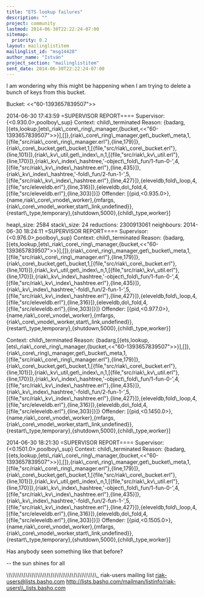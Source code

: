 ```yaml
---
title: "ETS lookup failures"
description: ""
project: community
lastmod: 2014-06-30T22:22:24-07:00
sitemap:
  priority: 0.2
layout: mailinglistitem
mailinglist_id: "msg14428"
author_name: "István"
project_section: "mailinglistitem"
sent_date: 2014-06-30T22:22:24-07:00
---
```



I am wondering why this might be happening when I am trying to delete
a bunch of keys from this bucket.

Bucket: &lt;&lt;"60-1393657839507"&gt;&gt;

2014-06-30 17:43:59 =SUPERVISOR REPORT====
 Supervisor: {&lt;0.930.0&gt;,poolboy\\_sup}
 Context: child\\_terminated
 Reason:
{badarg,[{ets,lookup,[ets\\_riak\\_core\\_ring\\_manager,{bucket,&lt;&lt;"60-1393657839507"&gt;&gt;}],[]},{riak\\_core\\_ring\\_manager,get\\_bucket\\_meta,1,[{file,"src/riak\\_core\\_ring\\_manager.erl"},{line,179}]},{riak\\_core\\_bucket,get\\_bucket,1,[{file,"src/riak\\_core\\_bucket.erl"},{line,101}]},{riak\\_kv\\_util,get\\_index\\_n,1,[{file,"src/riak\\_kv\\_util.erl"},{line,170}]},{riak\\_kv\\_index\\_hashtree,'-object\\_fold\\_fun/1-fun-0-',4,[{file,"src/riak\\_kv\\_index\\_hashtree.erl"},{line,435}]},{riak\\_kv\\_index\\_hashtree,'-fold\\_fun/2-fun-1-',5,[{file,"src/riak\\_kv\\_index\\_hashtree.erl"},{line,427}]},{eleveldb,fold\\_loop,4,[{file,"src/eleveldb.erl"},{line,316}]},{eleveldb,do\\_fold,4,[{file,"src/eleveldb.erl"},{line,303}]}]}
 Offender:
[{pid,&lt;0.935.0&gt;},{name,riak\\_core\\_vnode\\_worker},{mfargs,{riak\\_core\\_vnode\\_worker,start\\_link,undefined}},{restart\\_type,temporary},{shutdown,5000},{child\\_type,worker}]

 heap\\_size: 2584
 stack\\_size: 24
 reductions: 2300913061
 neighbours:
2014-06-30 18:24:11 =SUPERVISOR REPORT====
 Supervisor: {&lt;0.976.0&gt;,poolboy\\_sup}
 Context: child\\_terminated
 Reason:
{badarg,[{ets,lookup,[ets\\_riak\\_core\\_ring\\_manager,{bucket,&lt;&lt;"60-1393657839507"&gt;&gt;}],[]},{riak\\_core\\_ring\\_manager,get\\_bucket\\_meta,1,[{file,"src/riak\\_core\\_ring\\_manager.erl"},{line,179}]},{riak\\_core\\_bucket,get\\_bucket,1,[{file,"src/riak\\_core\\_bucket.erl"},{line,101}]},{riak\\_kv\\_util,get\\_index\\_n,1,[{file,"src/riak\\_kv\\_util.erl"},{line,170}]},{riak\\_kv\\_index\\_hashtree,'-object\\_fold\\_fun/1-fun-0-',4,[{file,"src/riak\\_kv\\_index\\_hashtree.erl"},{line,435}]},{riak\\_kv\\_index\\_hashtree,'-fold\\_fun/2-fun-1-',5,[{file,"src/riak\\_kv\\_index\\_hashtree.erl"},{line,427}]},{eleveldb,fold\\_loop,4,[{file,"src/eleveldb.erl"},{line,316}]},{eleveldb,do\\_fold,4,[{file,"src/eleveldb.erl"},{line,303}]}]}
 Offender:
[{pid,&lt;0.977.0&gt;},{name,riak\\_core\\_vnode\\_worker},{mfargs,{riak\\_core\\_vnode\\_worker,start\\_link,undefined}},{restart\\_type,temporary},{shutdown,5000},{child\\_type,worker}]

 Context: child\\_terminated
 Reason:
{badarg,[{ets,lookup,[ets\\_riak\\_core\\_ring\\_manager,{bucket,&lt;&lt;"60-1393657839507"&gt;&gt;}],[]},{riak\\_core\\_ring\\_manager,get\\_bucket\\_meta,1,[{file,"src/riak\\_core\\_ring\\_manager.erl"},{line,179}]},{riak\\_core\\_bucket,get\\_bucket,1,[{file,"src/riak\\_core\\_bucket.erl"},{line,101}]},{riak\\_kv\\_util,get\\_index\\_n,1,[{file,"src/riak\\_kv\\_util.erl"},{line,170}]},{riak\\_kv\\_index\\_hashtree,'-object\\_fold\\_fun/1-fun-0-',4,[{file,"src/riak\\_kv\\_index\\_hashtree.erl"},{line,435}]},{riak\\_kv\\_index\\_hashtree,'-fold\\_fun/2-fun-1-',5,[{file,"src/riak\\_kv\\_index\\_hashtree.erl"},{line,427}]},{eleveldb,fold\\_loop,4,[{file,"src/eleveldb.erl"},{line,316}]},{eleveldb,do\\_fold,4,[{file,"src/eleveldb.erl"},{line,303}]}]}
 Offender:
[{pid,&lt;0.1450.0&gt;},{name,riak\\_core\\_vnode\\_worker},{mfargs,{riak\\_core\\_vnode\\_worker,start\\_link,undefined}},{restart\\_type,temporary},{shutdown,5000},{child\\_type,worker}]

2014-06-30 18:21:30 =SUPERVISOR REPORT====
 Supervisor: {&lt;0.1501.0&gt;,poolboy\\_sup}
 Context: child\\_terminated
 Reason:
{badarg,[{ets,lookup,[ets\\_riak\\_core\\_ring\\_manager,{bucket,&lt;&lt;"60-1393657839507"&gt;&gt;}],[]},{riak\\_core\\_ring\\_manager,get\\_bucket\\_meta,1,[{file,"src/riak\\_core\\_ring\\_manager.erl"},{line,179}]},{riak\\_core\\_bucket,get\\_bucket,1,[{file,"src/riak\\_core\\_bucket.erl"},{line,101}]},{riak\\_kv\\_util,get\\_index\\_n,1,[{file,"src/riak\\_kv\\_util.erl"},{line,170}]},{riak\\_kv\\_index\\_hashtree,'-object\\_fold\\_fun/1-fun-0-',4,[{file,"src/riak\\_kv\\_index\\_hashtree.erl"},{line,435}]},{riak\\_kv\\_index\\_hashtree,'-fold\\_fun/2-fun-1-',5,[{file,"src/riak\\_kv\\_index\\_hashtree.erl"},{line,427}]},{eleveldb,fold\\_loop,4,[{file,"src/eleveldb.erl"},{line,316}]},{eleveldb,do\\_fold,4,[{file,"src/eleveldb.erl"},{line,303}]}]}
 Offender:
[{pid,&lt;0.1505.0&gt;},{name,riak\\_core\\_vnode\\_worker},{mfargs,{riak\\_core\\_vnode\\_worker,start\\_link,undefined}},{restart\\_type,temporary},{shutdown,5000},{child\\_type,worker}]

Has anybody seen something like that before?

-- 
the sun shines for all

\\_\\_\\_\\_\\_\\_\\_\\_\\_\\_\\_\\_\\_\\_\\_\\_\\_\\_\\_\\_\\_\\_\\_\\_\\_\\_\\_\\_\\_\\_\\_\\_\\_\\_\\_\\_\\_\\_\\_\\_\\_\\_\\_\\_\\_\\_\\_
riak-users mailing list
riak-users@lists.basho.com
http://lists.basho.com/mailman/listinfo/riak-users\\_lists.basho.com

